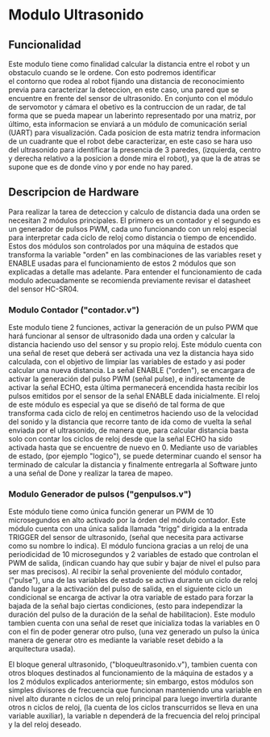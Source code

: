 # Modulo Ultrasonido
 
 ## Funcionalidad
 Este modulo tiene como finalidad calcular la distancia entre el robot y un obstaculo cuando se le ordene. Con esto podremos identificar  
 el contorno que rodea al robot fijando una distancia de reconocimiento previa para caracterizar la deteccion, en este caso, una pared 
 que se encuentre en frente del sensor de ultrasonido. En conjunto con el módulo de servomotor y cámara el obetivo es la contruccion de un radar, 
 de tal forma que se pueda mapear un laberinto representado por una matriz, por último, esta informacion se enviará a un módulo de comunicación 
 serial (UART) para visualización. Cada posicion de esta matriz tendra informacion de un cuadrante que el robot debe caracterizar, en este caso 
 se hara uso del ultrasonido para identificar la presencia de 3 paredes, (izquierda, centro y derecha relativo a la posicion a donde mira el robot),
 ya que la de atras se supone que es de donde vino y por ende no hay pared.
 
 ## Descripcion de Hardware
 
 Para realizar la tarea de deteccion y calculo de distancia dada una orden se necesitan 2 módulos principales. El primero es un contador y el segundo 
 es un generador de pulsos PWM, cada uno funcionando con un reloj especial para interpretar cada ciclo de reloj como distancia o tiempo de encendido. 
 Estos dos módulos son controlados por una máquina de estados que transforma la variable "orden" en las combinaciones de las variables reset y ENABLE
 usadas para el funcionamiento de estos 2 módulos que son explicadas a detalle mas adelante. Para entender el funcionamiento de cada modulo adecuadamente 
 se recomienda previamente revisar el datasheet  del sensor HC-SR04.
 
 ### Modulo Contador ("contador.v")
 
 
 Este modulo tiene 2 funciones, activar la generación de un pulso PWM que hará funcionar al sensor de ultrasonido dada una orden y calcular la distancia 
 haciendo uso del sensor y su propio reloj. Este módulo cuenta con una señal de reset que deberá ser activada una vez la distancia haya sido calculada, con 
 el objetivo de limpiar las variables de estado y asi poder calcular una nueva distancia. La señal ENABLE ("orden"), se encargara de activar la  generación 
 del pulso PWM (señal pulse), e indirectamente de activar la señal ECHO, esta última permanecerá encendida hasta recibir los pulsos emitidos por el sensor 
 de la señal ENABLE dada inicialmente. El reloj de este módulo es especial ya que se diseñó de tal forma de que transforma cada ciclo de reloj en 
 centimetros haciendo uso de  la velocidad del sonido y la distancia que  recorre tanto de ida como de vuelta la señal enviada por el ultrasonido, de manera
 que, para calcular distancia basta solo con contar los ciclos de reloj desde que la señal ECHO ha sido activada hasta que se encuentre de nuevo en 0. 
 Mediante uso de variables de estado, (por ejemplo "logico"), se puede determinar cuando el sensor ha terminado de calcular la distancia y finalmente 
 entregarla al Software junto a una señal de Done y realizar la tarea de mapeo.
 
 ### Modulo Generador de pulsos ("genpulsos.v")
 
 
 Este módulo tiene como única función generar un PWM de 10 microsegundos en alto  activado por la órden del módulo contador. Este módulo cuenta con una única 
 salida llamada "trigg" dirigida a la entrada TRIGGER del sensor de ultrasonido, (señal que necesita para activarse como su nombre lo indica). El módulo funciona 
 gracias a un reloj de una periodicidad de 10 microsegundos y 2 variables de estado que controlan el PWM de salida, (indican cuando hay que subir y bajar de nivel
 el pulso para ser mas precisos). Al recibir la señal proveniente del módulo contador, ("pulse"), una de las variables de estado se activa durante un ciclo de 
 reloj  dando lugar a la activación del pulso de salida, en el siguiente ciclo un condicional se encarga de activar la otra variable de estado para forzar la 
 bajada de la señal  bajo ciertas condiciones, (esto para independizar la duración del pulso de la duración de la señal de habilitacion). Este modulo tambien cuenta
 con una señal de reset que inicializa todas la variables en 0 con el fin de poder generar otro pulso, (una vez generado un pulso la única manera de generar otro es 
 mediante la variable reset debido a la arquitectura usada).
 
 El bloque general ultrasonido, ("bloqueultrasonido.v"), tambien cuenta con otros bloques destinados al funcionamiento de la máquina de estados y a los 2 módulos 
 explicados anteriormente; sin embargo, estos módulos son simples divisores de frecuencia que funcionan manteniendo una variable en nivel alto durante n ciclos de un
 reloj principal para luego invertirla durante otros n ciclos de reloj, (la cuenta de los ciclos transcurridos se lleva en una variable auxiliar), la variable n dependerá
 de la  frecuencia del reloj principal y la del reloj deseado.
 
